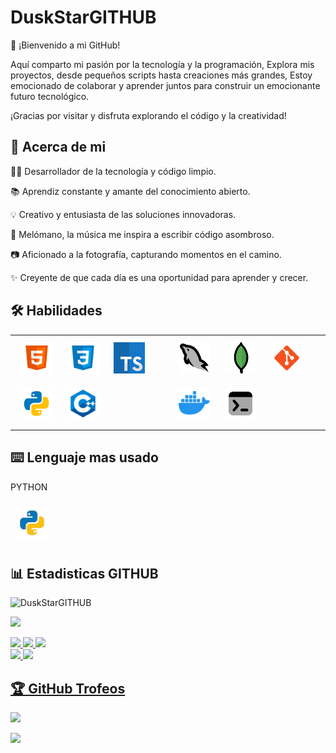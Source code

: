 # **DuskStarGITHUB**

👋 ¡Bienvenido a mi GitHub!

Aquí comparto mi pasión por la tecnología y la programación, Explora mis proyectos, desde pequeños scripts hasta creaciones más grandes, Estoy emocionado de colaborar y aprender juntos para construir un emocionante futuro tecnológico.

¡Gracias por visitar y disfruta explorando el código y la creatividad!

## 💫 Acerca de mi

👨‍💻 Desarrollador de la tecnología y código limpio.

📚 Aprendiz constante y amante del conocimiento abierto.

💡 Creativo y entusiasta de las soluciones innovadoras.

🎵 Melómano, la música me inspira a escribir código asombroso.

📷 Aficionado a la fotografía, capturando momentos en el camino.

✨ Creyente de que cada día es una oportunidad para aprender y crecer.

## 🛠 Habilidades

<div>
  <table><tr><td valign="center" width="33%">
    <a href="https://en.wikipedia.org/wiki/HTML5" target="_blank"><img style="margin: 10px" src="GITHUB/SVG/1-html.svg" alt="HTML5" height="50" /></a>
    <a href="https://www.w3schools.com/css/" target="_blank"><img style="margin: 10px" src="GITHUB/SVG/2-css.svg" alt="CSS3" height="50" /></a>
    <a href="https://www.typescriptlang.org/" target="_blank"><img style="margin: 10px" src="GITHUB/SVG/3-typescript.png" alt="TypeScript" height="50" /></a>
    <a href="https://www.python.org/" target="_blank"><img style="margin: 10px" src="GITHUB/SVG/5-python.svg" alt="Python" height="50" /></a>
    <a href="https://www.cplusplus.com/" target="_blank"><img style="margin: 10px" src="GITHUB/SVG/4-cpp.svg" alt="C++" height="50" /></a>
  </td><td valign="center" width="33%">
    <a href="https://www.mysql.com/" target="_blank"><img style="margin: 10px" src="GITHUB/SVG/6-mysql.png" alt="MySQL" height="50" /></a>
    <a href="https://www.mongodb.com/" target="_blank"><img style="margin: 10px" src="GITHUB/SVG/7-mongodb.png" alt="MongoDB" height="50" /></a>
    <a href="https://git-scm.com/" target="_blank"><img style="margin: 10px" src="GITHUB/SVG/8-git.svg" alt="Git" height="50" /></a>
    <a href="https://www.docker.com/" target="_blank"><img style="margin: 10px" src="GITHUB/SVG/9-docker.png" alt="Docker" height="50" /></a>
    <a href="https://learn.microsoft.com/en-us/powershell/" target="_blank"><img style="margin: 10px" src="GITHUB/SVG/10-terminal.png" alt="Terminal" height="50" /></a>
  </td></tr></table>
</div>

## ⌨️ Lenguaje mas usado

PYTHON

<a href="https://www.python.org/" target="_blank"><picture><img style="margin: 10px" src="GITHUB/ICONS/python-animated-icon.gif" alt="Python" height="50" /></picture></a>

## 📊 Estadisticas GITHUB

<img height="350em" src="https://github-readme-stats.vercel.app/api/top-langs/?username=DuskStarGITHUB&langs_count=8&theme=transparent" alt=DuskStarGITHUB />

<picture><img src="https://user-images.githubusercontent.com/73097560/115834477-dbab4500-a447-11eb-908a-139a6edaec5c.gif"></picture>

<div>
<a href="https://github.com/DuskStarGITHUB">
<img src="http://github-profile-summary-cards.vercel.app/api/cards/stats?username=DuskStarGITHUB&theme=yeblu" height="180em" />
<img src="http://github-profile-summary-cards.vercel.app/api/cards/productive-time?username=DuskStarGITHUB&theme=yeblu" height="180em" />
<img src="http://github-profile-summary-cards.vercel.app/api/cards/profile-details?username=DuskStarGITHUB&theme=yeblu" height="180em" />
</div>
<picture><img src="https://user-images.githubusercontent.com/73097560/115834477-dbab4500-a447-11eb-908a-139a6edaec5c.gif"></picture>


<img src="https://github-readme-activity-graph.vercel.app/graph?username=DuskStarGITHUB&theme=high-contrast"/>


## 🏆 GitHub Trofeos

![](https://github-profile-trophy.vercel.app/?username=DuskStarGITHUB&theme=chalk&no-frame=false&no-bg=true&margin-w=4)

[![](https://visitcount.itsvg.in/api?id=DuskStarGITHUB&icon=5&color=2)](https://visitcount.itsvg.in)
